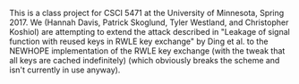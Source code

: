 This is a class project for CSCI 5471 at the University of Minnesota, Spring 2017.
We (Hannah Davis, Patrick Skoglund, Tyler Westland, and Christopher Koshiol) are
attempting to extend the attack described in "Leakage of signal function with
reused keys in RWLE key exchange" by Ding et al. to the NEWHOPE implementation
of the RWLE key exchange (with the tweak that all keys are cached indefinitely)
(which obviously breaks the scheme and isn't currently in use anyway). 
